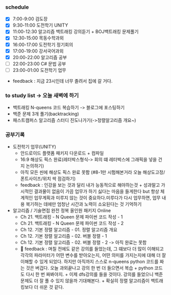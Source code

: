 
### schedule
- [x] 7:00-9:00 검도장
- [x] 9:30-11:00 도전학기 UNITY
- [x] 11:00-12:30 알고리즘 백트래킹 강의듣기 + BOJ백트래킹 문제풀기
- [x] 12:30-15:00 목동수학과외
- [x] 16:00-17:00 도전학기 정기회의
- [x] 17:00-19:00 강서국어과외
- [x] 20:00-22:00 알고리즘 공부
- [ ] 22:00-23:00 C# 문법 공부
- [ ] 23:00-01:00 도전학기 업무
- feedback : 지금 23시인데 너무 졸려서 집에 갈 거다.

### to study list -> 오늘 새벽에 하기
- 백트래킹 N-queens 코드 복습하기 -> 블로그에 포스팅하기
- 백준 문제 3개 풀기(backtracking)
- 패스트캠퍼스 알고리즘 스터디 진도나가기(->정렬알고리즘 개요~)

### 공부기록
- 도전학기 업무(UNITY)
  - 안드로이드 플랫폼 패키지 다운로드 + 컴파일 
  - 16:9 해상도 픽스 완료(레터박스형식-> 회의 떄 레터박스에 그래픽을 넣을 건지 논의하기)
  - 아직 모든 씬에 해상도 픽스 완료 못함 (#8-1만 시험해본거라 오늘 해상도고정/폰트사이즈/위치 싹 점검하기)
  - feedback : 인강을 보는 것과 달리 내가 능동적으로 해야하는것 + 성과말고 가시적인 결과물이 없음이 가끔 업무가 하기 싫다는 마음을 들게한다 but 항상 체계적인 업무계획과 미루지 않는 것이 중요하다.미루다가 다시 업무하면, 업무 내용 복기하는 데에만 엄청난 시간과 노력이 소요된다는 것 기억하기
- 알고리즘 / 기술면접 완전 정복 올인원 패키지 Online
  - Ch 21. 백트래킹 - N Queen 문제 파이썬 코드 작성 - 1
  - Ch 21. 백트래킹 - N Queen 문제 파이썬 코드 작성 - 2
  - Ch 12. 기본 정렬 알고리즘 - 01. 정렬 알고리즘 개요
  - Ch 12. 기본 정렬 알고리즘 - 02. 버블 정렬 - 1
  - Ch 12. 기본 정렬 알고리즘 - 02. 버블 정렬 - 2 -> 아직 완료는 못함
  - &#128640; feedback : 며칠 전에도 같은 강의를 들었는데, 그 떄보다 더 많이 이해되고 각각의 파라미터가 어떤 변수를 받아오는지, 어떤 의미를 가지는지에 대해 더 잘 이해할 수 있게 되었다. 하지만 아직까지 스스로 n-queens python 코드를 짜는 것은 버겁다. 오늘 과외끝나고 강의 한 번 더 들으면서 복습 + python 코드도 다시 한 번 짜봐야지. + 이제 dfs강의를 들을 것이다. 강의를 들었으니 백준 문제도 더 잘 풀 수 있지 않을까 기대해본다. + 확실히 정렬 알고리즘이 백트래킹보다 더 쉬운 것 같다.
